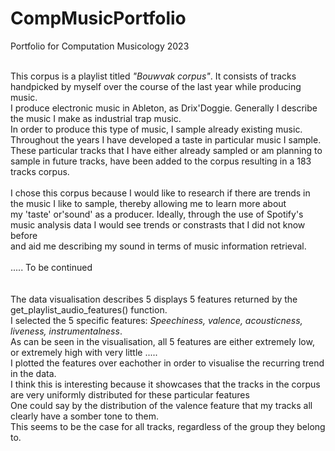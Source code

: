 # CompMusicPortfolio <br />
Portfolio for Computation Musicology 2023 <br /><br />

This corpus is a playlist titled *"Bouwvak corpus"*. It consists of tracks handpicked by myself over the course of the last year while producing music. <br />
I produce electronic music in Ableton, as Drix'Doggie. Generally I describe the music I make as industrial trap music. <br />
In order to produce this type of music, I sample already existing music. Throughout the years I have developed a taste in particular music I sample. <br />
These particular tracks that I have either already sampled or am planning to sample in future tracks, have been added to the corpus resulting in a 183 tracks corpus. <br /><br />
I chose this corpus because I would like to research if there are trends in the music I like to sample, thereby allowing me to learn more about <br />
my 'taste' or'sound' as a producer. Ideally, through the use of Spotify's music analysis data I would see trends or constrasts that I did not know before <br />
and aid me describing my sound in terms of music information retrieval.<br />
<br />
..... To be continued<br />
<br />
<br />
The data visualisation describes 5 displays 5 features returned by the get_playlist_audio_features() function. <br />
I selected the 5 specific features: *Speechiness, valence, acousticness, liveness, instrumentalness*.<br />
As can be seen in the visualisation, all 5 features are either extremely low, or extremely high with very little .....<br />
I plotted the features over eachother in order to visualise the recurring trend in the data.<br />
I think this is interesting because it showcases that the tracks in the corpus are very uniformly distributed for these particular features<br />
One could say by the distribution of the valence feature that my tracks all clearly have a somber tone to them.<br />
This seems to be the case for all tracks, regardless of the group they belong to.<br />

